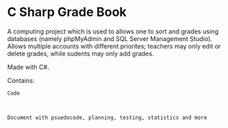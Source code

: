# C Sharp Grade Book
A computing project which is used to allows one to sort and grades using databases (namely phpMyAdmin and SQL Server Management Studio).
Allows multiple accounts with different priorites; teachers may only edit or delete grades, while sudents may only add grades.

Made with C#.




Contains:
	

	Code
  
  
   
  	Document with psuedocode, planning, testing, statistics and more

